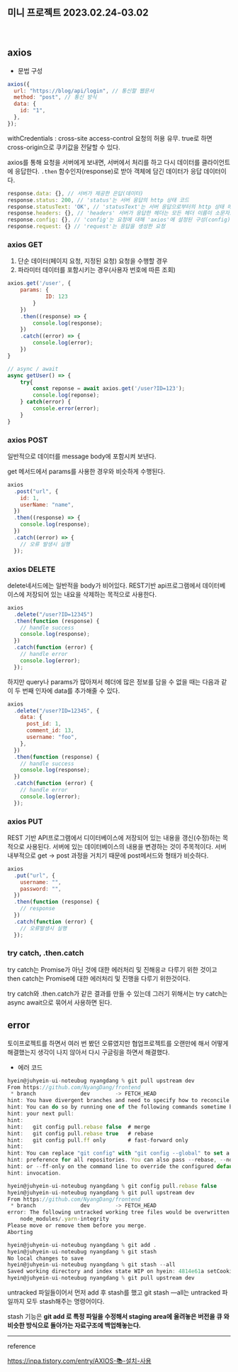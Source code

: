 ## 미니 프로젝트 2023.02.24-03.02

<br />

## axios

- 문법 구성

```jsx
axios({
  url: "https://blog/api/login", // 통신할 웹문서
  method: "post", // 통신 방식
  data: {
    id: "1",
  },
});
```

withCredentials : cross-site access-control 요청의 허용 유무. true로 하면 cross-origin으로 쿠키값을 전달할 수 있다.

axios를 통해 요청을 서버에게 보내면, 서버에서 처리를 하고 다시 데이터를 클라이언트에 응답한다. `.then` 함수인자(response)로 받아 객체에 담긴 데이터가 응답 데이터이다.

```jsx
response.data: {}, // 서버가 제공한 은답(데이터)
response.status: 200, // 'status'는 서버 응답의 http 상태 코드
response.statusText: 'OK', // 'statusText'는 서버 응답으로부터의 http 상태 메시지
response.headers: {}, // 'headers' 서버가 응답한 헤더는 모든 헤더 이름이 소문자로 제공
response.config: {}, // 'config'는 요청에 대해 'axios'에 설정된 구성(config)
response.request: {} // 'request'는 응답을 생성한 요청
```

### axios GET

1. 단순 데이터(페이지 요청, 지정된 요청) 요청을 수행할 경우
2. 파라미터 데이터를 포함시키는 경우(사용자 번호에 따른 조회)

```jsx
axios.get('/user', {
	params: {
			ID: 123
		}
	})
	.then((response) => {
		console.log(response);
	})
	.catch((error) => {
		console.log(error);
	})
}

// async / await
async getUser() => {
	try{
		const reponse = await axios.get('/user?ID=123');
		console.log(reponse);
	} catch(error) {
		console.error(error);
	}
}
```

### axios POST

일반적으로 데이터를 message body에 포함시켜 보낸다.

get 메서드에서 params를 사용한 경우와 비슷하게 수행된다.

```jsx
axios
  .post("url", {
    id: 1,
    userName: "name",
  })
  .then((response) => {
    console.log(response);
  })
  .catch((error) => {
    // 오류 발생시 실행
  });
```

### axios DELETE

delete네서드에는 일반적을 body가 비어있다. REST기반 api프로그램에서 데이터베이스에 저장되어 있는 내요을 삭제하는 목적으로 사용한다.

```jsx
axios
  .delete("/user?ID=12345")
  .then(function (response) {
    // handle success
    console.log(response);
  })
  .catch(function (error) {
    // handle error
    console.log(error);
  });
```

하지만 query나 params가 많아져서 헤더에 많은 정보를 담을 수 없을 때는 다음과 같이 두 번째 인자에 data를 추가해줄 수 있다.

```jsx
axios
  .delete("/user?ID=12345", {
    data: {
      post_id: 1,
      comment_id: 13,
      username: "foo",
    },
  })
  .then(function (response) {
    // handle success
    console.log(response);
  })
  .catch(function (error) {
    // handle error
    console.log(error);
  });
```

### axios PUT

REST 기반 API프로그램에서 디이터베이스에 저장되어 있는 내용을 갱신(수정)하는 목적으로 사용된다. 서버에 있는 데이터베이스의 내용을 변경하는 것이 주목적이다. 서버 내부적으로 get → post 과정을 거치기 때문에 post메서드와 형태가 비슷하다.

```jsx
axios
  .put("url", {
    username: "",
    password: "",
  })
  .then(function (response) {
    // response
  })
  .catch(function (error) {
    // 오류발생시 실행
  });
```

### try catch, .then.catch

try catch는 Promise가 아닌 것에 대한 에러처리 및 진해응ㄹ 다루기 위한 것이고 then catch는 Promise에 대한 에러처리 및 진행을 다루기 위한것이다.

try catch와 .then.catch가 같은 결과를 만들 수 있는데 그러기 위해서는 try catch는 async await으로 묶어서 사용하면 된다.

## error

토이프로젝트를 하면서 여러 번 봤던 오류였지만 협업프로젝트를 오랜만에 해서 어떻게 해결했는지 생각이 나지 않아서 다시 구글링을 하면서 해결했다.

- 에러 코드

```jsx
hyein@juhyein-ui-noteubug nyangdang % git pull upstream dev
From https://github.com/NyangDang/frontend
 * branch              dev        -> FETCH_HEAD
hint: You have divergent branches and need to specify how to reconcile them.
hint: You can do so by running one of the following commands sometime before
hint: your next pull:
hint:
hint:   git config pull.rebase false  # merge
hint:   git config pull.rebase true   # rebase
hint:   git config pull.ff only       # fast-forward only
hint:
hint: You can replace "git config" with "git config --global" to set a default
hint: preference for all repositories. You can also pass --rebase, --no-rebase,
hint: or --ff-only on the command line to override the configured default per
hint: invocation.
```

```jsx
hyein@juhyein-ui-noteubug nyangdang % git config pull.rebase false
hyein@juhyein-ui-noteubug nyangdang % git pull upstream dev
From https://github.com/NyangDang/frontend
 * branch              dev        -> FETCH_HEAD
error: The following untracked working tree files would be overwritten by merge:
	node_modules/.yarn-integrity
Please move or remove them before you merge.
Aborting
```

```jsx
hyein@juhyein-ui-noteubug nyangdang % git add .
hyein@juhyein-ui-noteubug nyangdang % git stash
No local changes to save
hyein@juhyein-ui-noteubug nyangdang % git stash --all
Saved working directory and index state WIP on hyein: 4814e61a setCookis
hyein@juhyein-ui-noteubug nyangdang % git pull upstream dev
```

untracked 파일들이어서 먼저 add 후 stash를 했고 git stash —all는 untracked 파일까지 모두 stash해주는 명령어이다.

stash 기능은 **git add 로 특정 파일을 수정해서 staging area에 올려놓은 버전을 큐 와 비슷한 방식으로 돌아가는 자료구조에 백업해놓는다.**

---

reference

https://inpa.tistory.com/entry/AXIOS-📚-설치-사용
